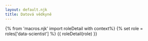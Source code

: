 ```yaml
---
layout: default.njk
title: Datová vědkyně
---
```

{% from 'macros.njk' import roleDetail with context%}
{% set role = roles['data-scientist'] %}
{{ roleDetail(role) }}
